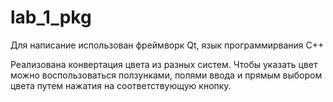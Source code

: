 # lab_1_pkg

Для написание использован фреймворк Qt, язык программирвания C++

Реализована конвертация цвета из разных систем. 
Чтобы указать цвет можно воспользоваться ползунками, полями ввода и прямым выбором цвета путем нажатия на соответствующую кнопку.
